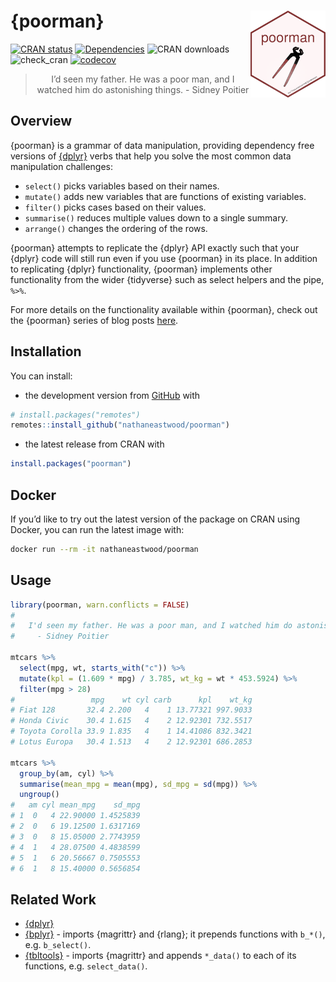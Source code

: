 <!-- README.md is generated from README.Rmd. Please edit that file -->

# {poorman} <a href='https://nathaneastwood.github.io/tags/poorman/'><img src='man/figures/logo.png' align="right" height="139" /></a>

[![CRAN
status](https://www.r-pkg.org/badges/version/poorman)](https://cran.r-project.org/package=poorman)
[![Dependencies](https://tinyverse.netlify.com/badge/poorman)](https://cran.r-project.org/package=poorman)
![CRAN downloads](https://cranlogs.r-pkg.org/badges/poorman)
![check_cran](https://github.com/nathaneastwood/poorman/workflows/check_cran/badge.svg?branch=master)
[![codecov](https://codecov.io/gh/nathaneastwood/poorman/branch/master/graph/badge.svg)](https://codecov.io/gh/nathaneastwood/poorman)

<blockquote align="center">
I’d seen my father. He was a poor man, and I watched him do astonishing
things. - Sidney Poitier
</blockquote>

## Overview

{poorman} is a grammar of data manipulation, providing dependency free
versions of [{dplyr}](https://github.com/tidyverse/dplyr) verbs that
help you solve the most common data manipulation challenges:

-   `select()` picks variables based on their names.
-   `mutate()` adds new variables that are functions of existing
    variables.
-   `filter()` picks cases based on their values.
-   `summarise()` reduces multiple values down to a single summary.
-   `arrange()` changes the ordering of the rows.

{poorman} attempts to replicate the {dplyr} API exactly such that your
{dplyr} code will still run even if you use {poorman} in its place. In
addition to replicating {dplyr} functionality, {poorman} implements
other functionality from the wider {tidyverse} such as select helpers
and the pipe, `%>%`.

For more details on the functionality available within {poorman}, check
out the {poorman} series of blog posts
[here](https://nathaneastwood.github.io/tags/poorman/).

## Installation

You can install:

-   the development version from
    [GitHub](https://github.com/nathaneastwood/poorman) with

``` r
# install.packages("remotes")
remotes::install_github("nathaneastwood/poorman")
```

-   the latest release from CRAN with

``` r
install.packages("poorman")
```

## Docker

If you’d like to try out the latest version of the package on CRAN using
Docker, you can run the latest image with:

``` bash
docker run --rm -it nathaneastwood/poorman
```

## Usage

``` r
library(poorman, warn.conflicts = FALSE)
# 
#   I'd seen my father. He was a poor man, and I watched him do astonishing things.
#     - Sidney Poitier

mtcars %>%
  select(mpg, wt, starts_with("c")) %>%
  mutate(kpl = (1.609 * mpg) / 3.785, wt_kg = wt * 453.5924) %>%
  filter(mpg > 28)
#                 mpg    wt cyl carb      kpl    wt_kg
# Fiat 128       32.4 2.200   4    1 13.77321 997.9033
# Honda Civic    30.4 1.615   4    2 12.92301 732.5517
# Toyota Corolla 33.9 1.835   4    1 14.41086 832.3421
# Lotus Europa   30.4 1.513   4    2 12.92301 686.2853

mtcars %>%
  group_by(am, cyl) %>%
  summarise(mean_mpg = mean(mpg), sd_mpg = sd(mpg)) %>%
  ungroup()
#   am cyl mean_mpg    sd_mpg
# 1  0   4 22.90000 1.4525839
# 2  0   6 19.12500 1.6317169
# 3  0   8 15.05000 2.7743959
# 4  1   4 28.07500 4.4838599
# 5  1   6 20.56667 0.7505553
# 6  1   8 15.40000 0.5656854
```

## Related Work

-   [{dplyr}](https://github.com/tidyverse/dplyr)
-   [{bplyr}](https://github.com/yonicd/bplyr) - imports {magrittr} and
    {rlang}; it prepends functions with `b_*()`, e.g. `b_select()`.
-   [{tbltools}](https://github.com/mkearney/tbltools) - imports
    {magrittr} and appends `*_data()` to each of its functions,
    e.g. `select_data()`.
